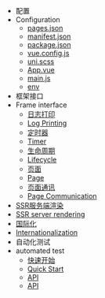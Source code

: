 * 配置
* Configuration
  * [pages.json](collocation/pages.md)
  * [manifest.json](collocation/manifest.md)
  * [package.json](collocation/package.md)
  * [vue.config.js](collocation/vue-config.md)
  * [uni.scss](collocation/uni-scss.md)
  * [App.vue](collocation/App.md)
  * [main.js](collocation/main.md)
  * [env](collocation/env.md)
* 框架接口
* Frame interface
  * [日志打印](collocation/frame/log.md)
  * [Log Printing](collocation/frame/log.md)
  * [定时器](collocation/frame/timer.md)
  * [Timer](collocation/frame/timer.md)
  * [生命周期](collocation/frame/lifecycle.md)
  * [Lifecycle](collocation/frame/lifecycle.md)
  * [页面](collocation/frame/window.md)
  * [Page](collocation/frame/window.md)
  * [页面通讯](collocation/frame/communication.md)
  * [Page Communication](collocation/frame/communication.md)
* [SSR服务端渲染](collocation/ssr.md)
* [SSR server rendering](collocation/ssr.md)
* [国际化](collocation/i18n.md)
* [Internationalization](collocation/i18n.md)
* 自动化测试
* automated test
  * [快速开始](collocation/auto/quick-start.md)
  * [Quick Start](collocation/auto/quick-start.md)
  * [API](collocation/auto/api.md)
  * [API](collocation/auto/api.md)
